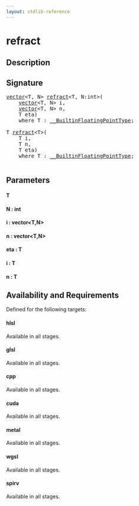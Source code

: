 ```yaml
---
layout: stdlib-reference
---
```


# refract

## Description





## Signature 

<pre>
<a href="/stdlib-reference/types/vector/index" class="code_type">vector</a>&lt;T, N&gt; <a href="/stdlib-reference/global-decls/refract">refract</a>&lt;T, N:<span class="code_keyword">int</span>&gt;(
    <a href="/stdlib-reference/types/vector/index" class="code_type">vector</a>&lt;T, N&gt; <span class='code_param'>i</span>,
    <a href="/stdlib-reference/types/vector/index" class="code_type">vector</a>&lt;T, N&gt; <span class='code_param'>n</span>,
    T <span class='code_param'>eta</span>)
    <span class='code_keyword'>where</span> T : <a href="/stdlib-reference/interfaces/BuiltinFloatingPointType/index" class="code_type">__BuiltinFloatingPointType</a>;

T <a href="/stdlib-reference/global-decls/refract">refract</a>&lt;T&gt;(
    T <span class='code_param'>i</span>,
    T <span class='code_param'>n</span>,
    T <span class='code_param'>eta</span>)
    <span class='code_keyword'>where</span> T : <a href="/stdlib-reference/interfaces/BuiltinFloatingPointType/index" class="code_type">__BuiltinFloatingPointType</a>;

</pre>

## Parameters

#### T
#### N : int
#### i : vector\<T,N\>
#### n : vector\<T,N\>
#### eta : T
#### i : T
#### n : T

## Availability and Requirements

Defined for the following targets:

#### hlsl
Available in all stages.

#### glsl
Available in all stages.

#### cpp
Available in all stages.

#### cuda
Available in all stages.

#### metal
Available in all stages.

#### wgsl
Available in all stages.

#### spirv
Available in all stages.



